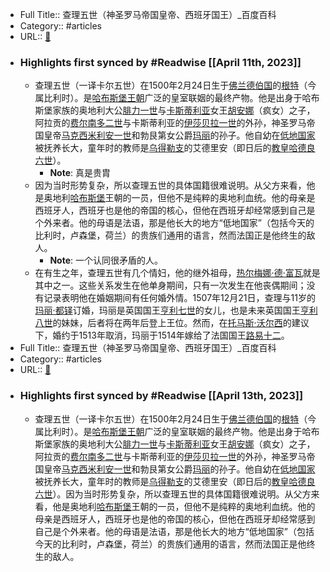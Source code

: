 - Full Title:: 查理五世（神圣罗马帝国皇帝、西班牙国王）_百度百科
- Category:: #articles
- URL:: [🔗](https://baike.baidu.com/item/%E6%9F%A5%E7%90%86%E4%BA%94%E4%B8%96/9588590)
- ### Highlights first synced by #Readwise [[April 11th, 2023]]
    - 查理五世（一译卡尔五世）在1500年2月24日生于[佛兰德伯国](/item/%E4%BD%9B%E5%85%B0%E5%BE%B7%E4%BC%AF%E5%9B%BD/2555984?fromModule=lemma_inlink)的[根特](/item/%E6%A0%B9%E7%89%B9/26082?fromModule=lemma_inlink)（今属比利时）。是[哈布斯堡王朝](/item/%E5%93%88%E5%B8%83%E6%96%AF%E5%A0%A1%E7%8E%8B%E6%9C%9D?fromModule=lemma_inlink)广泛的皇室联姻的最终产物。他是出身于哈布斯堡家族的奥地利大公[腓力一世](/item/%E8%85%93%E5%8A%9B%E4%B8%80%E4%B8%96/9816105?fromModule=lemma_inlink)与[卡斯蒂利亚](/item/%E5%8D%A1%E6%96%AF%E8%92%82%E5%88%A9%E4%BA%9A?fromModule=lemma_inlink)女王[胡安娜](/item/%E8%83%A1%E5%AE%89%E5%A8%9C/1778443?fromModule=lemma_inlink)（疯女）之子，阿拉贡的[费尔南多二世](/item/%E8%B4%B9%E5%B0%94%E5%8D%97%E5%A4%9A%E4%BA%8C%E4%B8%96/22742478?fromModule=lemma_inlink)与卡斯蒂利亚的[伊莎贝拉一世](/item/%E4%BC%8A%E8%8E%8E%E8%B4%9D%E6%8B%89%E4%B8%80%E4%B8%96?fromModule=lemma_inlink)的外孙，神圣罗马帝国皇帝[马克西米利安一世](/item/%E9%A9%AC%E5%85%8B%E8%A5%BF%E7%B1%B3%E5%88%A9%E5%AE%89%E4%B8%80%E4%B8%96/14222?fromModule=lemma_inlink)和勃艮第女公爵[玛丽](/item/%E7%8E%9B%E4%B8%BD/23352289?fromModule=lemma_inlink)的孙子。他自幼在[低地国家](/item/%E4%BD%8E%E5%9C%B0%E5%9B%BD%E5%AE%B6/3639063?fromModule=lemma_inlink)被抚养长大，童年时的教师是[乌得勒支](/item/%E4%B9%8C%E5%BE%97%E5%8B%92%E6%94%AF/10851915?fromModule=lemma_inlink)的艾德里安（即日后的[教皇](/item/%E6%95%99%E7%9A%87/717054?fromModule=lemma_inlink)[哈德良六世](/item/%E5%93%88%E5%BE%B7%E8%89%AF%E5%85%AD%E4%B8%96/7264275?fromModule=lemma_inlink)）。
        - **Note**: 真是贵胄
    - 因为当时形势复杂，所以查理五世的具体国籍很难说明。从父方来看，他是奥地利[哈布斯堡](/item/%E5%93%88%E5%B8%83%E6%96%AF%E5%A0%A1/2717129?fromModule=lemma_inlink)王朝的一员，但他不是纯粹的奥地利血统。他的母亲是西班牙人，西班牙也是他的帝国的核心，但他在西班牙却经常感到自己是个外来者。他的母语是法语，那是他长大的地方“低地国家”（包括今天的比利时，卢森堡，荷兰）的贵族们通用的语言，然而法国正是他终生的敌人。
        - **Note**: 一个认同很矛盾的人。
    - 在有生之年，查理五世有几个情妇，他的继外祖母，[热尔梅娜·德·富瓦](/item/%E7%83%AD%E5%B0%94%E6%A2%85%E5%A8%9C%C2%B7%E5%BE%B7%C2%B7%E5%AF%8C%E7%93%A6/55607528?fromModule=lemma_inlink)就是其中之一。这些关系发生在他单身期间，只有一次发生在他丧偶期间；没有记录表明他在婚姻期间有任何婚外情。1507年12月21日，查理与11岁的[玛丽·都铎](/item/%E7%8E%9B%E4%B8%BD%C2%B7%E9%83%BD%E9%93%8E/4503994?fromModule=lemma_inlink)订婚，玛丽是英国国王[亨利七世](/item/%E4%BA%A8%E5%88%A9%E4%B8%83%E4%B8%96/9483474?fromModule=lemma_inlink)的女儿，也是未来英国国王[亨利八世](/item/%E4%BA%A8%E5%88%A9%E5%85%AB%E4%B8%96/502620?fromModule=lemma_inlink)的妹妹，后者将在两年后登上王位。然而，在[托马斯·沃尔西](/item/%E6%89%98%E9%A9%AC%E6%96%AF%C2%B7%E6%B2%83%E5%B0%94%E8%A5%BF/11070130?fromModule=lemma_inlink)的建议下，婚约于1513年取消，玛丽于1514年嫁给了法国国王[路易十二](/item/%E8%B7%AF%E6%98%93%E5%8D%81%E4%BA%8C/3791457?fromModule=lemma_inlink)。
- Full Title:: 查理五世（神圣罗马帝国皇帝、西班牙国王）_百度百科
- Category:: #articles
- URL:: [🔗](https://baike.baidu.com/item/%E6%9F%A5%E7%90%86%E4%BA%94%E4%B8%96/9588590?fromModule=lemma_inlink&fromtitle=%E5%8D%A1%E6%B4%9B%E6%96%AF%E4%B8%80%E4%B8%96&fromid=14227)
- ### Highlights first synced by #Readwise [[April 13th, 2023]]
    - 查理五世（一译卡尔五世）在1500年2月24日生于[佛兰德伯国](/item/%E4%BD%9B%E5%85%B0%E5%BE%B7%E4%BC%AF%E5%9B%BD/2555984?fromModule=lemma_inlink)的[根特](/item/%E6%A0%B9%E7%89%B9/26082?fromModule=lemma_inlink)（今属比利时）。是[哈布斯堡王朝](/item/%E5%93%88%E5%B8%83%E6%96%AF%E5%A0%A1%E7%8E%8B%E6%9C%9D?fromModule=lemma_inlink)广泛的皇室联姻的最终产物。他是出身于哈布斯堡家族的奥地利大公[腓力一世](/item/%E8%85%93%E5%8A%9B%E4%B8%80%E4%B8%96/9816105?fromModule=lemma_inlink)与[卡斯蒂利亚](/item/%E5%8D%A1%E6%96%AF%E8%92%82%E5%88%A9%E4%BA%9A?fromModule=lemma_inlink)女王[胡安娜](/item/%E8%83%A1%E5%AE%89%E5%A8%9C/1778443?fromModule=lemma_inlink)（疯女）之子，阿拉贡的[费尔南多二世](/item/%E8%B4%B9%E5%B0%94%E5%8D%97%E5%A4%9A%E4%BA%8C%E4%B8%96/22742478?fromModule=lemma_inlink)与卡斯蒂利亚的[伊莎贝拉一世](/item/%E4%BC%8A%E8%8E%8E%E8%B4%9D%E6%8B%89%E4%B8%80%E4%B8%96?fromModule=lemma_inlink)的外孙，神圣罗马帝国皇帝[马克西米利安一世](/item/%E9%A9%AC%E5%85%8B%E8%A5%BF%E7%B1%B3%E5%88%A9%E5%AE%89%E4%B8%80%E4%B8%96/14222?fromModule=lemma_inlink)和勃艮第女公爵[玛丽](/item/%E7%8E%9B%E4%B8%BD/23352289?fromModule=lemma_inlink)的孙子。他自幼在[低地国家](/item/%E4%BD%8E%E5%9C%B0%E5%9B%BD%E5%AE%B6/3639063?fromModule=lemma_inlink)被抚养长大，童年时的教师是[乌得勒支](/item/%E4%B9%8C%E5%BE%97%E5%8B%92%E6%94%AF/10851915?fromModule=lemma_inlink)的艾德里安（即日后的[教皇](/item/%E6%95%99%E7%9A%87/717054?fromModule=lemma_inlink)[哈德良六世](/item/%E5%93%88%E5%BE%B7%E8%89%AF%E5%85%AD%E4%B8%96/7264275?fromModule=lemma_inlink)）。因为当时形势复杂，所以查理五世的具体国籍很难说明。从父方来看，他是奥地利[哈布斯堡](/item/%E5%93%88%E5%B8%83%E6%96%AF%E5%A0%A1/2717129?fromModule=lemma_inlink)王朝的一员，但他不是纯粹的奥地利血统。他的母亲是西班牙人，西班牙也是他的帝国的核心，但他在西班牙却经常感到自己是个外来者。他的母语是法语，那是他长大的地方“低地国家”（包括今天的比利时，卢森堡，荷兰）的贵族们通用的语言，然而法国正是他终生的敌人。

